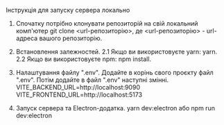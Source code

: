Інструкція для запуску сервера локально

1. Спочатку потрібно клонувати репозиторій на свій локальний комп'ютер
   git clone <url-репозиторію>,
   де <url-репозиторію> - url-адреса вашого репозиторію.

2. Встановлення залежностей.
   2.1 Якщо ви використовуєте yarn: yarn.
   2.2 Якщо ви використовуєте npm: npm install.

3. Налаштування файлу ".env".
   Додайте в корінь свого проєкту файл ".env".
   Потім додайте в файл ".env" наступні змінні.
   VITE_BACKEND_URL=http://localhost:9090
   VITE_FRONTEND_URL=http://localhost:5173

4. Запуск сервера та Electron-додатка.
   yarn dev:electron
   або
   npm run dev:electron
